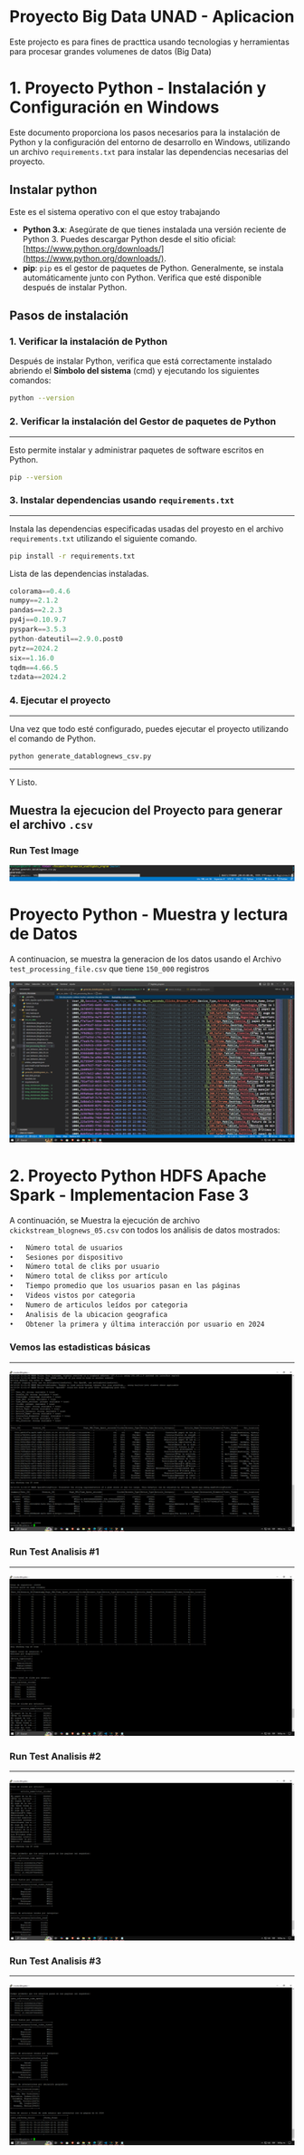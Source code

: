 # Proyecto Big Data UNAD - Aplicacion

Este projecto es para fines de practtica usando tecnologias y herramientas para procesar grandes volumenes de datos (Big Data)

# 1. Proyecto Python - Instalación y Configuración en Windows

Este documento proporciona los pasos necesarios para la instalación de Python y la configuración del entorno de desarrollo en Windows, utilizando un archivo `requirements.txt` para instalar las dependencias necesarias del proyecto.

## Instalar python
Este es el sistema operativo con el que estoy trabajando
- **Python 3.x**: Asegúrate de que tienes instalada una versión reciente de Python 3. Puedes descargar Python desde el sitio oficial: [https://www.python.org/downloads/](https://www.python.org/downloads/).
- **pip**: `pip` es el gestor de paquetes de Python. Generalmente, se instala automáticamente junto con Python. Verifica que esté disponible después de instalar Python.

## Pasos de instalación

### 1. Verificar la instalación de Python

Después de instalar Python, verifica que está correctamente instalado abriendo el **Símbolo del sistema** (cmd) y ejecutando los siguientes comandos:

```bash
python --version
```

### 2. Verificar la instalación del Gestor de paquetes de Python
---

Esto permite instalar y administrar paquetes de software escritos en Python.

```bash
pip --version
```

### 3. Instalar dependencias usando `requirements.txt`
---

 Instala las dependencias especificadas usadas del proyesto en el archivo `requirements.txt` utilizando el siguiente comando.

```bash
pip install -r requirements.txt
```

Lista de las dependencias instaladas.

```python
colorama==0.4.6
numpy==2.1.2
pandas==2.2.3
py4j==0.10.9.7
pyspark==3.5.3
python-dateutil==2.9.0.post0
pytz==2024.2
six==1.16.0
tqdm==4.66.5
tzdata==2024.2
```

### 4. Ejecutar el proyecto
---

Una vez que todo esté configurado, puedes ejecutar el proyecto utilizando el comando de Python.

```bash
python generate_datablognews_csv.py
```
---
Y Listo.

## Muestra la ejecucion del Proyecto para generar el archivo `.csv`

### Run Test Image
![alt text](https://github.com/pipe2015/project_bigdata_UNAD/blob/master/Images_project/03.png)

# Proyecto Python - Muestra y lectura de Datos

A continuacion, se muestra la generacion de los datos usando el Archivo `test_processing_file.csv` que tiene `150_000` registros

![alt text](https://github.com/pipe2015/project_bigdata_UNAD/blob/master/Images_project/05.png)

# 2. Proyecto Python HDFS Apache Spark - Implementacion Fase 3

A continuación, se Muestra la ejecución de archivo `ckickstream_blognews_05.csv`  con todos los análisis de datos mostrados:

```bash
•	Número total de usuarios
•	Sesiones por dispositivo
•	Número total de cliks por usuario
•	Número total de clikss por artículo
•	Tiempo promedio que los usuarios pasan en las páginas
•	Videos vistos por categoria
•	Numero de articulos leídos por categoria
•	Analisis de la ubicacion geografica
•	Obtener la primera y última interacción por usuario en 2024
```

### Vemos las estadisticas básicas
---
![alt text](https://github.com/pipe2015/project_bigdata_UNAD/blob/master/Images_project/05-1.png)


### Run Test Analisis #1
---
![alt text](https://github.com/pipe2015/project_bigdata_UNAD/blob/master/Images_project/06-2.png)


### Run Test Analisis #2
---
![alt text](https://github.com/pipe2015/project_bigdata_UNAD/blob/master/Images_project/07-3.png)


### Run Test Analisis #3
---
![alt text](https://github.com/pipe2015/project_bigdata_UNAD/blob/master/Images_project/08-4.png)
